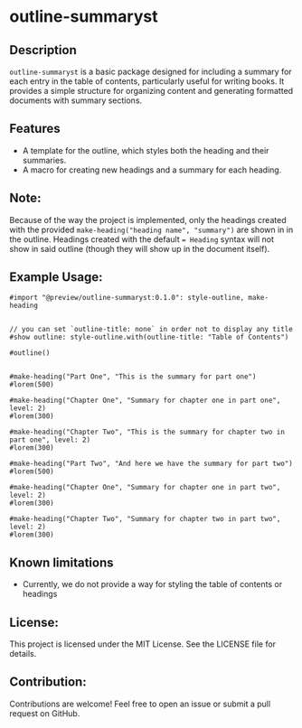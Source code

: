 # outline-summaryst

## Description

`outline-summaryst` is a basic package designed for including a summary for each entry in the table of contents, particularly useful for writing books. It provides a simple structure for organizing content and generating formatted documents with summary sections.


## Features

- A template for the outline, which styles both the heading and their summaries.
- A macro for creating new headings and a summary for each heading.


## Note:
Because of the way the project is implemented, only the headings created with the provided `make-heading("heading name", "summary")` are shown in in the outline. Headings created with the default `= Heading` syntax will not show in said outline (though they will show up in the document itself).


## Example Usage:
```
#import "@preview/outline-summaryst:0.1.0": style-outline, make-heading


// you can set `outline-title: none` in order not to display any title
#show outline: style-outline.with(outline-title: "Table of Contents")

#outline()


#make-heading("Part One", "This is the summary for part one")
#lorem(500)

#make-heading("Chapter One", "Summary for chapter one in part one", level: 2)
#lorem(300)

#make-heading("Chapter Two", "This is the summary for chapter two in part one", level: 2)
#lorem(300)

#make-heading("Part Two", "And here we have the summary for part two")
#lorem(500)

#make-heading("Chapter One", "Summary for chapter one in part two", level: 2)
#lorem(300)

#make-heading("Chapter Two", "Summary for chapter two in part two", level: 2)
#lorem(300)
```

## Known limitations
- Currently, we do not provide a way for styling the table of contents or headings


## License:
This project is licensed under the MIT License. See the LICENSE file for details.


## Contribution:
Contributions are welcome! Feel free to open an issue or submit a pull request on GitHub.


